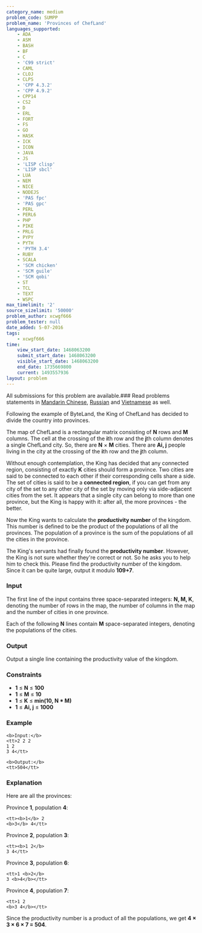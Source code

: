 ```yaml
---
category_name: medium
problem_code: SUMPP
problem_name: 'Provinces of ChefLand'
languages_supported:
    - ADA
    - ASM
    - BASH
    - BF
    - C
    - 'C99 strict'
    - CAML
    - CLOJ
    - CLPS
    - 'CPP 4.3.2'
    - 'CPP 4.9.2'
    - CPP14
    - CS2
    - D
    - ERL
    - FORT
    - FS
    - GO
    - HASK
    - ICK
    - ICON
    - JAVA
    - JS
    - 'LISP clisp'
    - 'LISP sbcl'
    - LUA
    - NEM
    - NICE
    - NODEJS
    - 'PAS fpc'
    - 'PAS gpc'
    - PERL
    - PERL6
    - PHP
    - PIKE
    - PRLG
    - PYPY
    - PYTH
    - 'PYTH 3.4'
    - RUBY
    - SCALA
    - 'SCM chicken'
    - 'SCM guile'
    - 'SCM qobi'
    - ST
    - TCL
    - TEXT
    - WSPC
max_timelimit: '2'
source_sizelimit: '50000'
problem_author: xcwgf666
problem_tester: null
date_added: 5-07-2016
tags:
    - xcwgf666
time:
    view_start_date: 1468063200
    submit_start_date: 1468063200
    visible_start_date: 1468063200
    end_date: 1735669800
    current: 1493557936
layout: problem
---
```

All submissions for this problem are available.###  Read problems statements in [Mandarin Chinese](http://www.codechef.com/download/translated/SNCKFL16/mandarin/SUMPP.pdf), [Russian](http://www.codechef.com/download/translated/SNCKFL16/russian/SUMPP.pdf) and [Vietnamese](http://www.codechef.com/download/translated/SNCKFL16/vietnamese/SUMPP.pdf) as well.

Following the example of ByteLand, the King of ChefLand has decided to divide the country into provinces.

The map of ChefLand is a rectangular matrix consisting of **N** rows and **M** columns. The cell at the crossing of the **i**th row and the **j**th column denotes a single ChefLand city. So, there are **N** × **M** cities. There are **Ai, j** people living in the city at the crossing of the **i**th row and the **j**th column.

Without enough contemplation, the King has decided that any connected region, consisting of exactly **K** cities should form a province. Two cities are said to be connected to each other if their corresponding cells share a side. The set of cities is said to be a **connected region**, if you can get from any city of the set to any other city of the set by moving only via side-adjacent cities from the set. It appears that a single city can belong to more than one province, but the King is happy with it: after all, the more provinces - the better.

Now the King wants to calculate the **productivity number** of the kingdom. This number is defined to be the product of the populations of all the provinces. The population of a province is the sum of the populations of all the cities in the province.

The King's servants had finally found the **productivity number**. However, the King is not sure whether they're correct or not. So he asks you to help him to check this. Please find the productivity number of the kingdom. Since it can be quite large, output it modulo **109+7**.

### Input

The first line of the input contains three space-separated integers: **N, M, K**, denoting the number of rows in the map, the number of columns in the map and the number of cities in one province.

Each of the following **N** lines contain **M** space-separated integers, denoting the populations of the cities.

### Output

Output a single line containing the productivity value of the kingdom.

### Constraints

- **1** ≤ **N** ≤ **100**
- **1** ≤ **M** ≤ **10**
- **1** ≤ **K** ≤ **min(10, N \* M)**
- **1** ≤ **Ai, j** ≤ **1000**

### Example

```
<b>Input:</b>
<tt>2 2 2
1 2
3 4</tt>

<b>Output:</b>
<tt>504</tt>

```
### Explanation

Here are all the provinces:

Province **1**, population **4**:

```
<tt><b>1</b> 2
<b>3</b> 4</tt>
```
Province **2**, population **3**:

```
<tt><b>1 2</b>
3 4</tt>
```
Province **3**, population **6**:

```
<tt>1 <b>2</b>
3 <b>4</b></tt>
```
Province **4**, population **7**:

```
<tt>1 2
<b>3 4</b></tt>
```
Since the productivity number is a product of all the populations, we get **4 × 3 × 6 × 7 = 504**.